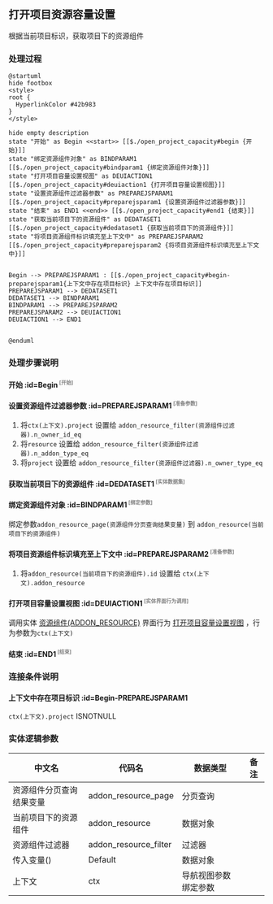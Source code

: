 ## 打开项目资源容量设置 <!-- {docsify-ignore-all} -->

   根据当前项目标识，获取项目下的资源组件

### 处理过程

```plantuml
@startuml
hide footbox
<style>
root {
  HyperlinkColor #42b983
}
</style>

hide empty description
state "开始" as Begin <<start>> [[$./open_project_capacity#begin {开始}]]
state "绑定资源组件对象" as BINDPARAM1  [[$./open_project_capacity#bindparam1 {绑定资源组件对象}]]
state "打开项目容量设置视图" as DEUIACTION1  [[$./open_project_capacity#deuiaction1 {打开项目容量设置视图}]]
state "设置资源组件过滤器参数" as PREPAREJSPARAM1  [[$./open_project_capacity#preparejsparam1 {设置资源组件过滤器参数}]]
state "结束" as END1 <<end>> [[$./open_project_capacity#end1 {结束}]]
state "获取当前项目下的资源组件" as DEDATASET1  [[$./open_project_capacity#dedataset1 {获取当前项目下的资源组件}]]
state "将项目资源组件标识填充至上下文中" as PREPAREJSPARAM2  [[$./open_project_capacity#preparejsparam2 {将项目资源组件标识填充至上下文中}]]


Begin --> PREPAREJSPARAM1 : [[$./open_project_capacity#begin-preparejsparam1{上下文中存在项目标识} 上下文中存在项目标识]]
PREPAREJSPARAM1 --> DEDATASET1
DEDATASET1 --> BINDPARAM1
BINDPARAM1 --> PREPAREJSPARAM2
PREPAREJSPARAM2 --> DEUIACTION1
DEUIACTION1 --> END1


@enduml
```


### 处理步骤说明

#### 开始 :id=Begin<sup class="footnote-symbol"> <font color=gray size=1>[开始]</font></sup>




#### 设置资源组件过滤器参数 :id=PREPAREJSPARAM1<sup class="footnote-symbol"> <font color=gray size=1>[准备参数]</font></sup>



1. 将`ctx(上下文).project` 设置给  `addon_resource_filter(资源组件过滤器).n_owner_id_eq`
2. 将`resource` 设置给  `addon_resource_filter(资源组件过滤器).n_addon_type_eq`
3. 将`project` 设置给  `addon_resource_filter(资源组件过滤器).n_owner_type_eq`

#### 获取当前项目下的资源组件 :id=DEDATASET1<sup class="footnote-symbol"> <font color=gray size=1>[实体数据集]</font></sup>




#### 绑定资源组件对象 :id=BINDPARAM1<sup class="footnote-symbol"> <font color=gray size=1>[绑定参数]</font></sup>



绑定参数`addon_resource_page(资源组件分页查询结果变量)` 到 `addon_resource(当前项目下的资源组件)`
#### 将项目资源组件标识填充至上下文中 :id=PREPAREJSPARAM2<sup class="footnote-symbol"> <font color=gray size=1>[准备参数]</font></sup>



1. 将`addon_resource(当前项目下的资源组件).id` 设置给  `ctx(上下文).addon_resource`

#### 打开项目容量设置视图 :id=DEUIACTION1<sup class="footnote-symbol"> <font color=gray size=1>[实体界面行为调用]</font></sup>



调用实体 [资源组件(ADDON_RESOURCE)](module/Base/addon_resource.md) 界面行为 [打开项目容量设置视图](module/Base/addon_resource#界面行为) ，行为参数为`ctx(上下文)`

#### 结束 :id=END1<sup class="footnote-symbol"> <font color=gray size=1>[结束]</font></sup>




### 连接条件说明
#### 上下文中存在项目标识 :id=Begin-PREPAREJSPARAM1

```ctx(上下文).project``` ISNOTNULL


### 实体逻辑参数

|    中文名   |    代码名    |  数据类型      |备注 |
| --------| --------| --------  | --------   |
|资源组件分页查询结果变量|addon_resource_page|分页查询||
|当前项目下的资源组件|addon_resource|数据对象||
|资源组件过滤器|addon_resource_filter|过滤器||
|传入变量(<i class="fa fa-check"/></i>)|Default|数据对象||
|上下文|ctx|导航视图参数绑定参数||

